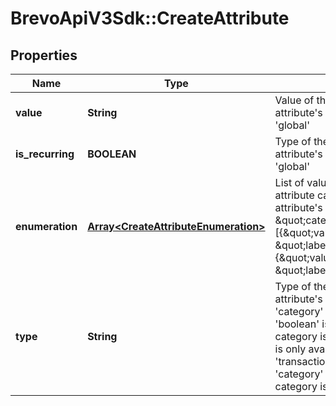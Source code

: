 # BrevoApiV3Sdk::CreateAttribute

## Properties
Name | Type | Description | Notes
------------ | ------------- | ------------- | -------------
**value** | **String** | Value of the attribute. Use only if the attribute&#39;s category is &#39;calculated&#39; or &#39;global&#39; | [optional] 
**is_recurring** | **BOOLEAN** | Type of the attribute. Use only if the attribute&#39;s category is &#39;calculated&#39; or &#39;global&#39; | [optional] 
**enumeration** | [**Array&lt;CreateAttributeEnumeration&gt;**](CreateAttributeEnumeration.md) | List of values and labels that the attribute can take. Use only if the attribute&#39;s category is \&quot;category\&quot;. For example, [{\&quot;value\&quot;:1, \&quot;label\&quot;:\&quot;male\&quot;}, {\&quot;value\&quot;:2, \&quot;label\&quot;:\&quot;female\&quot;}] | [optional] 
**type** | **String** | Type of the attribute. Use only if the attribute&#39;s category is &#39;normal&#39;, &#39;category&#39; or &#39;transactional&#39; ( type &#39;boolean&#39; is only available if the category is &#39;normal&#39; attribute, type &#39;id&#39; is only available if the category is &#39;transactional&#39; attribute &amp; type &#39;category&#39; is only available if the category is &#39;category&#39; attribute ) | [optional] 


